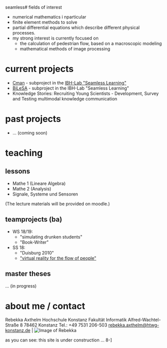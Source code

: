 seamless# fields of interest

* numerical mathematics i nparticular 
* finite element methods to solve
* partial differential equations which describe different physical processes. 
* my strong interest is currently focused on 
  * the calculation of pedestrian flow, based on a macroscopic modeling
  * mathematical methods of image processing

# current projects

* [Cman](http://www.seamless-learning.eu/en/projekte/projekt-6-crowdmanagement-mit-computersimulationen/)  - subproject in the [IBH-Lab "Seamless Learning"](http://www.bodenseehochschule.org/ibh-labs/ibh-lab-seamless-learning/)
* [BiLeSA](http://www.seamless-learning.eu/en/projekte/projekt-7-bildverarbeitung-mit-smartphone-apps/)  - subproject in the IBH-Lab "Seamless Learning" 
* Knowledge Stories: Recruiting Young Scientists - Development, Survey and Testing multimodal knowledge communication

# past projects

* ... (coming soon)

# teaching
## lessons 

* Mathe 1 (Lineare Algebra)
* Mathe 2 (Analysis)
* Signale, Systeme und Sensoren

(The lecture materials will be provided on moodle.)

## teamprojects (ba)

* WS 18/19: 
  * "simulating drunken students"
  * "Book-Writer"
* SS 18: 
  * "Duisburg 2010"
  * ["virtual reality for the flow of people"](http://www-home.htwg-konstanz.de/~raxthelm/videos/VR_mobile.mp4)
  

## master theses

... (in progress)

# about me / contact


Rebekka Axthelm 
Hochschule Konstanz
Fakultät Informatik
Alfred-Wachtel-Straße 8
78462 Konstanz
Tel.: +49 7531 206-503
rebekka.axthelm@htwg-konstanz.de | ![Image of Rebekka](http://www-home.htwg-konstanz.de/~raxthelm/pics/axt_por.jpg)


as you can see: this site is under construction ... 8-]
